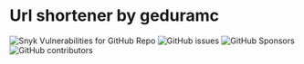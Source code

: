 # Url shortener by geduramc

![Snyk Vulnerabilities for GitHub Repo](https://img.shields.io/snyk/vulnerabilities/github/geduramc/link)
![GitHub issues](https://img.shields.io/github/issues/geduramc/link)
![GitHub Sponsors](https://img.shields.io/github/sponsors/carlosazaustre?color=white&label=Github%20Sponsors&logo=github) 
![GitHub contributors](https://img.shields.io/github/contributors/geduramc/link)